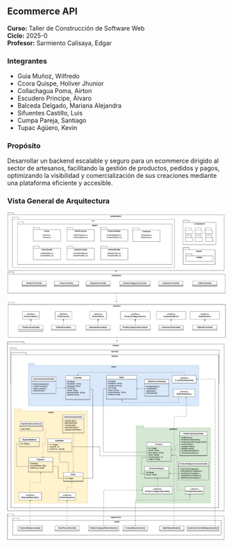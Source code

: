 ## Ecommerce API
**Curso:**  Taller de Construcción de Software Web  
**Ciclo:** 2025-0  
**Profesor:** Sarmiento Calisaya, Edgar

### Integrantes ###
- Guia Muñoz, Wilfredo
- Ccora Quispe, Holiver Jhunior
- Collachagua Poma, Airton
- Escudero Principe, Álvaro
- Balceda Delgado, Mariana Alejandra
- Sifuentes Castillo, Luis
- Cumpa Pareja, Santiago
- Tupac Agüero, Kevin

### Propósito ###
Desarrollar un backend escalable y seguro para un ecommerce dirigido al sector de artesanos, facilitando la gestión de productos, pedidos y pagos, optimizando la visibilidad y comercialización de sus creaciones mediante una plataforma eficiente y accesible.

### Vista General de Arquitectura ###
![DDD-Diagram](./diagrams/DDD_Diagram.png)